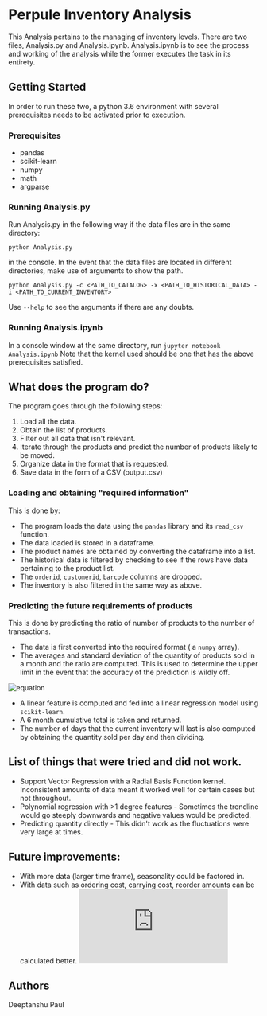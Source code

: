 # Perpule Inventory Analysis

This Analysis pertains to the managing of inventory levels. There are two files, Analysis.py and Analysis.ipynb. Analysis.ipynb is to see the process and working of the analysis while the former executes the task in its entirety. 

## Getting Started

In order to run these two, a python 3.6 environment with several prerequisites needs to be activated prior to execution.

### Prerequisites

* pandas
* scikit-learn
* numpy
* math
* argparse

### Running Analysis.py

Run Analysis.py in the following way if the data files are in the same directory:

```
python Analysis.py
```
in the console.
In the event that the data files are located in different directories, make use of arguments to show the path.
```
python Analysis.py -c <PATH_TO_CATALOG> -x <PATH_TO_HISTORICAL_DATA> -i <PATH_TO_CURRENT_INVENTORY>
```
Use ```--help``` to see the arguments if there are any doubts.

### Running Analysis.ipynb

In a console window at the same directory, run ```jupyter notebook Analysis.ipynb```
Note that the kernel used should be one that has the above prerequisites satisfied.

## What does the program do?

The program goes through the following steps:
1. Load all the data.
2. Obtain the list of products.
3. Filter out all data that isn't relevant.
4. Iterate through the products and predict the number of products likely to be moved.
5. Organize data in the format that is requested.
6. Save data in the form of a CSV (output.csv)

### Loading and obtaining "required information"

This is done by:

* The program loads the data using the ```pandas``` library and its ```read_csv``` function.
* The data loaded is stored in a dataframe. 
* The product names are obtained by converting the dataframe into a list. 
* The historical data is filtered by checking to see if the rows have data pertaining to the product list.
* The ```orderid```, ```customerid```, ```barcode``` columns are dropped.
* The inventory is also filtered in the same way as above.

### Predicting the future requirements of products

This is done by predicting the ratio of number of products to the number of transactions.
* The data is first converted into the required format ( a ```numpy``` array).
* The averages and standard deviation of the quantity of products sold in a month and the ratio are computed. This is used to determine the upper limit in the event that the accuracy of the prediction is wildly off.


![equation](https://latex.codecogs.com/gif.latex?L_{upper}%20%3D%20%5Cmu_q%20&plus;%202%5Ctimes%20%5Csigma_q)


* A linear feature is computed and fed into a linear regression model using ```scikit-learn```. 
* A 6 month cumulative total is taken and returned.
* The number of days that the current inventory will last is also computed by obtaining the quantity sold per day and then dividing.


## List of things that were tried and did not work.

* Support Vector Regression with a Radial Basis Function kernel. Inconsistent amounts of data meant it worked well for certain cases but not throughout.
* Polynomial regression with >1 degree features - Sometimes the trendline would go steeply downwards and negative values would be predicted. 
* Predicting quantity directly - This didn't work as the fluctuations were very large at times.

## Future improvements:

* With more data (larger time frame), seasonality could be factored in.
* With data such as ordering cost, carrying cost, reorder amounts can be calculated better.
![equation](https://latex.codecogs.com/gif.latex?Reorder%20amount%20%3D%20%5Csqrt%7B%20%5Cfrac%7B2%5Ctimes%20au%5Ctimes%20C_%7Border%7D%7D%7BC_%7Bcarry%7D%7D%7D)


## Authors

Deeptanshu Paul
